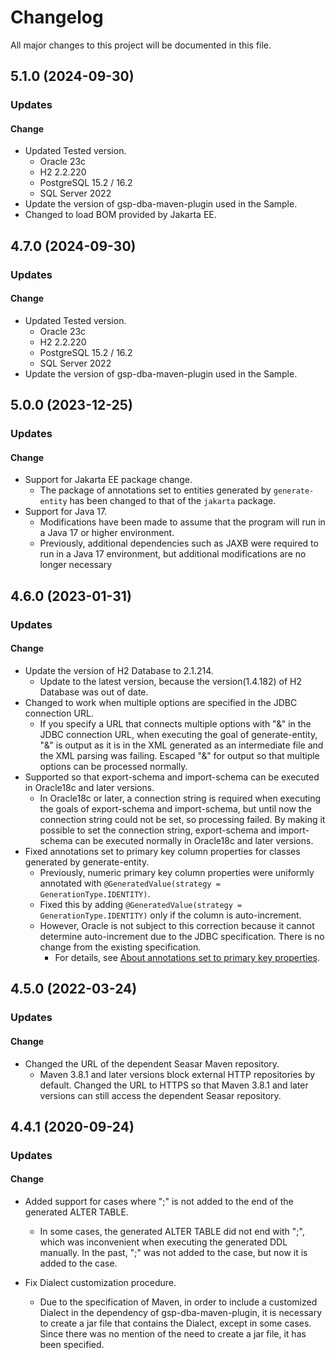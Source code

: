 # Changelog

All major changes to this project will be documented in this file.

## 5.1.0 (2024-09-30)
### Updates
#### Change
- Updated Tested version.
    - Oracle 23c
    - H2 2.2.220
    - PostgreSQL 15.2 / 16.2
    - SQL Server 2022
- Update the version of gsp-dba-maven-plugin used in the Sample.
- Changed to load BOM provided by Jakarta EE.

## 4.7.0 (2024-09-30)
### Updates
#### Change
- Updated Tested version.
  - Oracle 23c
  - H2 2.2.220
  - PostgreSQL 15.2 / 16.2
  - SQL Server 2022
- Update the version of gsp-dba-maven-plugin used in the Sample.

## 5.0.0 (2023-12-25)
### Updates
#### Change
- Support for Jakarta EE package change.
  - The package of annotations set to entities generated by `generate-entity` has been changed to that of the `jakarta` package.
- Support for Java 17.
  - Modifications have been made to assume that the program will run in a Java 17 or higher environment.
  - Previously, additional dependencies such as JAXB were required to run in a Java 17 environment, but additional modifications are no longer necessary

## 4.6.0 (2023-01-31)
### Updates
#### Change
- Update the version of H2 Database to 2.1.214.
  - Update to the latest version, because the version(1.4.182) of H2 Database was out of date.
- Changed to work when multiple options are specified in the JDBC connection URL.
  - If you specify a URL that connects multiple options with "&" in the JDBC connection URL, when executing the goal of generate-entity, "&" is output as it is in the XML generated as an intermediate file and the XML parsing was failing. Escaped "&" for output so that multiple options can be processed normally.
- Supported so that export-schema and import-schema can be executed in Oracle18c and later versions.
  - In Oracle18c or later, a connection string is required when executing the goals of export-schema and import-schema, but until now the connection string could not be set, so processing failed. By making it possible to set the connection string, export-schema and import-schema can be executed normally in Oracle18c and later versions.
- Fixed annotations set to primary key column properties for classes generated by generate-entity.
    - Previously, numeric primary key column properties were uniformly annotated with `@GeneratedValue(strategy = GenerationType.IDENTITY)`.
    - Fixed this by adding `@GeneratedValue(strategy = GenerationType.IDENTITY)` only if the column is auto-increment.
    - However, Oracle is not subject to this correction because it cannot determine auto-increment due to the JDBC specification. There is no change from the existing specification.
        - For details, see [About annotations set to primary key properties](recipe/spec-generatedEntity.md#about-annotations-set-to-primary-key-properties).

## 4.5.0 (2022-03-24)
### Updates
#### Change
- Changed the URL of the dependent Seasar Maven repository.
  - Maven 3.8.1 and later versions block external HTTP repositories by default.
    Changed the URL to HTTPS so that Maven 3.8.1 and later versions can still access the dependent Seasar repository.

## 4.4.1 (2020-09-24)
### Updates
#### Change
- Added support for cases where ";" is not added to the end of the generated ALTER TABLE.
  - In some cases, the generated ALTER TABLE did not end with ";", which was inconvenient when executing the generated DDL manually.
    In the past, ";" was not added to the case, but now it is added to the case.

- Fix Dialect customization procedure.
  - Due to the specification of Maven, in order to include a customized Dialect in the dependency of gsp-dba-maven-plugin, it is necessary to create a jar file that contains the Dialect, except in some cases.
    Since there was no mention of the need to create a jar file, it has been specified.

